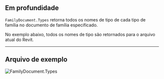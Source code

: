 ## Em profundidade
`FamilyDocument.Types` retorna todos os nomes de tipo de cada tipo de família no documento de família especificado.

No exemplo abaixo, todos os nomes de tipo são retornados para o arquivo atual do Revit.
___
## Arquivo de exemplo

![FamilyDocument.Types](./Revit.Application.FamilyDocument.Types_img.jpg)
